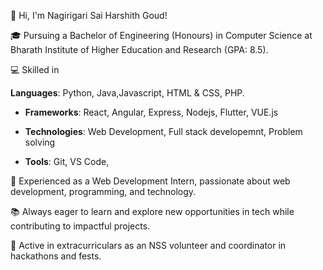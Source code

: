 👋 Hi, I'm Nagirigari Sai Harshith Goud!  

🎓 Pursuing a Bachelor of Engineering (Honours) in Computer Science at Bharath Institute of Higher Education and Research (GPA: 8.5).  

💻 Skilled in

**Languages**: Python, Java,Javascript, HTML & CSS, PHP.

- **Frameworks**: React, Angular, Express, Nodejs, Flutter, VUE.js
  
- **Technologies**: Web Development, Full stack developemnt, Problem solving
  
- **Tools**: Git, VS Code,
  
🌟 Experienced as a Web Development Intern, passionate about web development, programming, and technology.


📚 Always eager to learn and explore new opportunities in tech while contributing to impactful projects.  

🌱 Active in extracurriculars as an NSS volunteer and coordinator in hackathons and fests.  

